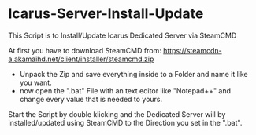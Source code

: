 # Icarus-Server-Install-Update
This Script is to Install/Update Icarus Dedicated Server via SteamCMD

At first you have to download SteamCMD from: https://steamcdn-a.akamaihd.net/client/installer/steamcmd.zip
- Unpack the Zip and save everything inside to a Folder and name it like you want.
- now open the ".bat" File with an text editor like "Notepad++" and change every value that is needed to yours.

Start the Script by double klicking and the Dedicated Server will by installed/updated using SteamCMD to the Direction you set in the ".bat".
